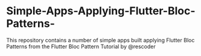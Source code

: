 # Simple-Apps-Applying-Flutter-Bloc-Patterns-
This repository contains a number of simple apps built applying Flutter Bloc Patterns from the Flutter Bloc Pattern Tutorial by @rescoder
